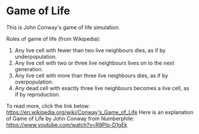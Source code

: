 # Game of Life
This is John Conway's game of life simulation.

Rules of game of life (from Wikipedia):
1. Any live cell with fewer than two live neighbours dies, as if by underpopulation.
2. Any live cell with two or three live neighbours lives on to the next generation.
3. Any live cell with more than three live neighbours dies, as if by overpopulation.
4. Any dead cell with exactly three live neighbours becomes a live cell, as if by reproduction.

To read more, click the link below:
https://en.wikipedia.org/wiki/Conway's_Game_of_Life
Here is an explanation of Game of Life by John Conway from Numberphile:
https://www.youtube.com/watch?v=R9Plq-D1gEk
